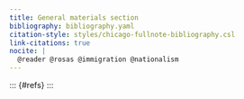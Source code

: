 ```yaml
---
title: General materials section
bibliography: bibliography.yaml
citation-style: styles/chicago-fullnote-bibliography.csl
link-citations: true
nocite: |
  @reader @rosas @immigration @nationalism
---
```


<!--

The entries generated from this file have to be manually spliced into the main document.

-->

::: {#refs}
:::
